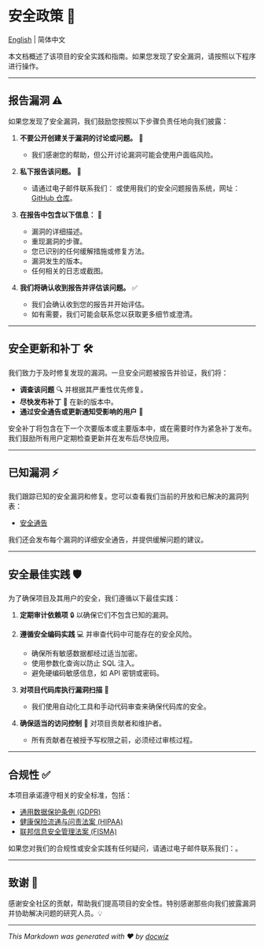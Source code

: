 # 安全政策 🔐

[English](../../SECURITY.md) | 简体中文

本文档概述了该项目的安全实践和指南。如果您发现了安全漏洞，请按照以下程序进行操作。

---

## 报告漏洞 ⚠️

如果您发现了安全漏洞，我们鼓励您按照以下步骤负责任地向我们披露：

1. **不要公开创建关于漏洞的讨论或问题。** 🚫  
   - 我们感谢您的帮助，但公开讨论漏洞可能会使用户面临风险。

2. **私下报告该问题。** 📨  
   - 请通过电子邮件联系我们：[<!-- email -->](<!-- email -->) 或使用我们的安全问题报告系统，网址：[GitHub 仓库](https://github.com/Ansurfen/docwiz/security)。

3. **在报告中包含以下信息：** 📝  
   - 漏洞的详细描述。  
   - 重现漏洞的步骤。  
   - 您已识别的任何缓解措施或修复方法。  
   - 漏洞发生的版本。  
   - 任何相关的日志或截图。

4. **我们将确认收到报告并评估该问题。** ✅  
   - 我们会确认收到您的报告并开始评估。  
   - 如有需要，我们可能会联系您以获取更多细节或澄清。

---

## 安全更新和补丁 🛠️

我们致力于及时修复发现的漏洞。一旦安全问题被报告并验证，我们将：

- **调查该问题** 🔍 并根据其严重性优先修复。  
- **尽快发布补丁** 🧰 在新的版本中。  
- **通过安全通告或更新通知受影响的用户** 📢  

安全补丁将包含在下一个次要版本或主要版本中，或在需要时作为紧急补丁发布。我们鼓励所有用户定期检查更新并在发布后尽快应用。

---

## 已知漏洞 ⚡

我们跟踪已知的安全漏洞和修复。您可以查看我们当前的开放和已解决的漏洞列表：

- [安全通告](https://github.com/Ansurfen/docwiz/security/advisories)

我们还会发布每个漏洞的详细安全通告，并提供缓解问题的建议。

---

## 安全最佳实践 🛡️

为了确保项目及其用户的安全，我们遵循以下最佳实践：

1. **定期审计依赖项** 🔒 以确保它们不包含已知的漏洞。  
   <!-- - 我们使用像 [Dependabot](https://github.com/dependabot) 这样的工具来监控过时或易受攻击的依赖项。 -->

2. **遵循安全编码实践** 💻 并审查代码中可能存在的安全风险。  
   - 确保所有敏感数据都经过适当加密。  
   - 使用参数化查询以防止 SQL 注入。  
   - 避免硬编码敏感信息，如 API 密钥或密码。

3. **对项目代码库执行漏洞扫描** 🔎  
   - 我们使用自动化工具和手动代码审查来确保代码库的安全。

4. **确保适当的访问控制** 🔑 对项目贡献者和维护者。  
   - 所有贡献者在被授予写权限之前，必须经过审核过程。

---

## 合规性 ✅

本项目承诺遵守相关的安全标准，包括：

- [通用数据保护条例 (GDPR)](https://gdpr.eu/)
- [健康保险流通与问责法案 (HIPAA)](https://www.hhs.gov/hipaa/index.html)
- [联邦信息安全管理法案 (FISMA)](https://csrc.nist.gov/projects/risk-management)

如果您对我们的合规性或安全实践有任何疑问，请通过电子邮件联系我们：[<!-- email -->](<!-- email -->)。

---

## 致谢 🙏

感谢安全社区的贡献，帮助我们提高项目的安全性。特别感谢那些向我们披露漏洞并协助解决问题的研究人员。💡

---

_This Markdown was generated with ❤️ by [docwiz](https://github.com/ansurfen/docwiz)_